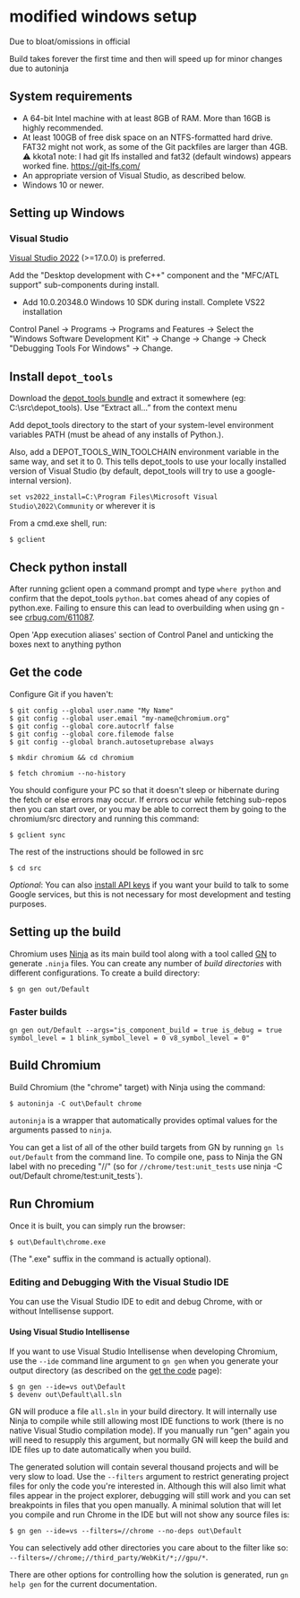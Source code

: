 # modified windows setup
Due to bloat/omissions in official

Build takes forever the first time and then will speed up for minor changes due to autoninja

## System requirements

* A 64-bit Intel machine with at least 8GB of RAM. More than 16GB is highly
  recommended.
* At least 100GB of free disk space on an NTFS-formatted hard drive. FAT32
  might not work, as some of the Git packfiles are larger than 4GB.
  ⚠️ kkota1 note: I had git lfs installed and fat32 (default windows) appears worked fine. https://git-lfs.com/
* An appropriate version of Visual Studio, as described below.
* Windows 10 or newer.

## Setting up Windows

### Visual Studio

[Visual Studio 2022](https://learn.microsoft.com/en-us/visualstudio/releases/2022/release-notes) (>=17.0.0)
is preferred. 

Add the "Desktop development with C++" component and the "MFC/ATL support" sub-components during install.

- Add 10.0.20348.0 Windows 10 SDK during install. Complete VS22 installation

Control Panel → Programs → Programs and Features → Select the "Windows
Software Development Kit" → Change → Change → Check "Debugging Tools For
Windows" → Change.

## Install `depot_tools`

Download the [depot_tools bundle](https://storage.googleapis.com/chrome-infra/depot_tools.zip)
and extract it somewhere (eg: C:\src\depot_tools). Use “Extract all…” from the context menu

Add depot_tools directory to the start of your system-level environment variables PATH (must be ahead of any installs of Python.).

Also, add a DEPOT_TOOLS_WIN_TOOLCHAIN environment variable in the same way, and set
it to 0. This tells depot_tools to use your locally installed version of Visual
Studio (by default, depot_tools will try to use a google-internal version).


`set vs2022_install=C:\Program Files\Microsoft Visual Studio\2022\Community` or wherever it is

From a cmd.exe shell, run:

```shell
$ gclient
```

## Check python install

After running gclient open a command prompt and type `where python` and
confirm that the depot_tools `python.bat` comes ahead of any copies of
python.exe. Failing to ensure this can lead to overbuilding when
using gn - see [crbug.com/611087](https://crbug.com/611087).

Open 'App execution aliases' section of Control Panel and unticking the boxes next to anything python

## Get the code

Configure Git if you haven't:

```shell
$ git config --global user.name "My Name"
$ git config --global user.email "my-name@chromium.org"
$ git config --global core.autocrlf false
$ git config --global core.filemode false
$ git config --global branch.autosetuprebase always
```


```shell
$ mkdir chromium && cd chromium
```

```shell
$ fetch chromium --no-history
```

You should configure your PC so that it doesn't sleep or hibernate during the fetch or else errors may occur. If errors occur while fetching sub-repos then you can start over, or you may be able to correct them by going to the chromium/src directory and running this command:

```shell
$ gclient sync
```

The rest of the instructions should be followed in src

```shell
$ cd src
```

*Optional*: You can also [install API
keys](https://www.chromium.org/developers/how-tos/api-keys) if you want your
build to talk to some Google services, but this is not necessary for most
development and testing purposes.

## Setting up the build

Chromium uses [Ninja](https://ninja-build.org) as its main build tool along with
a tool called [GN](https://gn.googlesource.com/gn/+/main/docs/quick_start.md)
to generate `.ninja` files. You can create any number of *build directories*
with different configurations. To create a build directory:

```shell
$ gn gen out/Default
```

### Faster builds

```shell
gn gen out/Default --args="is_component_build = true is_debug = true symbol_level = 1 blink_symbol_level = 0 v8_symbol_level = 0"
```

## Build Chromium

Build Chromium (the "chrome" target) with Ninja using the command:

```shell
$ autoninja -C out\Default chrome
```

`autoninja` is a wrapper that automatically provides optimal values for the
arguments passed to `ninja`.

You can get a list of all of the other build targets from GN by running
`gn ls out/Default` from the command line. To compile one, pass to Ninja
the GN label with no preceding "//" (so for `//chrome/test:unit_tests`
use ninja -C out/Default chrome/test:unit_tests`).

## Run Chromium

Once it is built, you can simply run the browser:

```shell
$ out\Default\chrome.exe
```

(The ".exe" suffix in the command is actually optional).

### Editing and Debugging With the Visual Studio IDE

You can use the Visual Studio IDE to edit and debug Chrome, with or without
Intellisense support.

#### Using Visual Studio Intellisense

If you want to use Visual Studio Intellisense when developing Chromium, use the
`--ide` command line argument to `gn gen` when you generate your output
directory (as described on the [get the code](https://dev.chromium.org/developers/how-tos/get-the-code)
page):

```shell
$ gn gen --ide=vs out\Default
$ devenv out\Default\all.sln
```

GN will produce a file `all.sln` in your build directory. It will internally
use Ninja to compile while still allowing most IDE functions to work (there is
no native Visual Studio compilation mode). If you manually run "gen" again you
will need to resupply this argument, but normally GN will keep the build and
IDE files up to date automatically when you build.

The generated solution will contain several thousand projects and will be very
slow to load. Use the `--filters` argument to restrict generating project files
for only the code you're interested in. Although this will also limit what
files appear in the project explorer, debugging will still work and you can
set breakpoints in files that you open manually. A minimal solution that will
let you compile and run Chrome in the IDE but will not show any source files
is:

```
$ gn gen --ide=vs --filters=//chrome --no-deps out\Default
```

You can selectively add other directories you care about to the filter like so:
`--filters=//chrome;//third_party/WebKit/*;//gpu/*`.

There are other options for controlling how the solution is generated, run `gn
help gen` for the current documentation.
